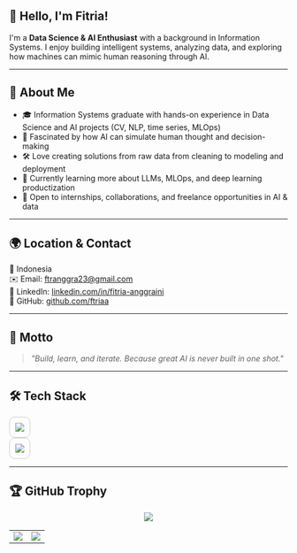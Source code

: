 ## 👋 Hello, I'm Fitria!

I'm a **Data Science & AI Enthusiast** with a background in Information Systems. I enjoy building intelligent systems, analyzing data, and exploring how machines can mimic human reasoning through AI.

---

## 📌 About Me
- 🎓 Information Systems graduate with hands-on experience in Data Science and AI projects (CV, NLP, time series, MLOps)
- 🧠 Fascinated by how AI can simulate human thought and decision-making
- 🛠️ Love creating solutions from raw data from cleaning to modeling and deployment
- 🌱 Currently learning more about LLMs, MLOps, and deep learning productization
- 💬 Open to internships, collaborations, and freelance opportunities in AI & data

---

## 🌍 Location & Contact
📍 Indonesia  
✉️ Email: ftranggra23@gmail.com  
🔗 LinkedIn: [linkedin.com/in/fitria-anggraini](https://www.linkedin.com/in/fitria-anggraini/)  
🐙 GitHub: [github.com/ftriaa](https://github.com/ftriaa)

---

## 🧠 Motto
> *"Build, learn, and iterate. Because great AI is never built in one shot."*

---

## 🛠️ Tech Stack
<div align="center" style="border: 1px solid #ccc; padding: 10px; border-radius: 10px; display: inline-block;">
  <a href="https://skillicons.dev">
    <img src="https://skillicons.dev/icons?i=git,github,docker,py,sklearn,pytorch,tensorflow,anaconda,flask,mysql" />
  </a>
</div>
<br />
<div align="center" style="border: 1px solid #ccc; padding: 10px; border-radius: 10px; display: inline-block;">
  <a href="https://skillicons.dev">
    <img src="https://skillicons.dev/icons?i=grafana,prometheus,vscode,figma" />
  </a>
</div>  

---  

##  🏆 GitHub Trophy
<div align="center">
  <img src="https://github-profile-trophy.vercel.app/?username=ftriaa&theme=discord&no-frame=true&margin-w=10" />
  <!-- 📊 GitHub Stats dan Top Languages -->
  <table>
    <tr>
      <td><img src="https://github-readme-stats.vercel.app/api?username=ftriaa&show_icons=true&theme=tokyonight" /></td>
      <td><img src="https://github-readme-stats.vercel.app/api/top-langs/?username=ftriaa&layout=compact&theme=tokyonight" /></td>
    </tr>
  </table>

</div>
